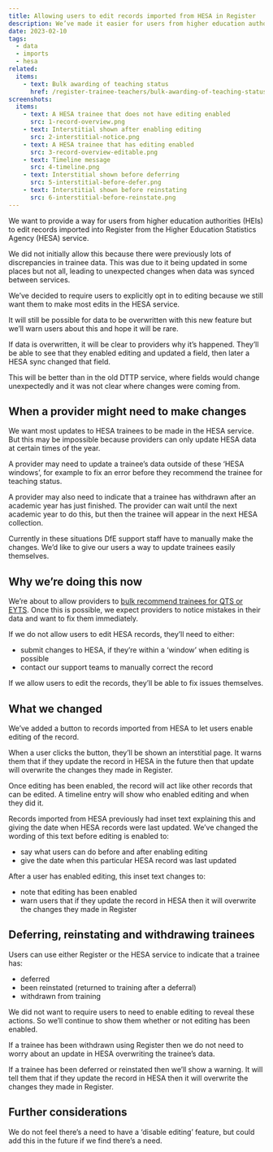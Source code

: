 ```yaml
---
title: Allowing users to edit records imported from HESA in Register
description: We’ve made it easier for users from higher education authorities to correct mistakes in their data.
date: 2023-02-10
tags:
  - data
  - imports
  - hesa
related:
  items:
    - text: Bulk awarding of teaching status
      href: /register-trainee-teachers/bulk-awarding-of-teaching-status/
screenshots:
  items:
    - text: A HESA trainee that does not have editing enabled
      src: 1-record-overview.png
    - text: Interstitial shown after enabling editing
      src: 2-interstitial-notice.png
    - text: A HESA trainee that has editing enabled
      src: 3-record-overview-editable.png
    - text: Timeline message
      src: 4-timeline.png
    - text: Interstitial shown before deferring
      src: 5-interstitial-before-defer.png
    - text: Interstitial shown before reinstating
      src: 6-interstitial-before-reinstate.png
---
```


We want to provide a way for users from higher education authorities (HEIs) to edit records imported into Register from the Higher Education Statistics Agency (HESA) service.

We did not initially allow this because there were previously lots of discrepancies in trainee data. This was due to it being updated in some places but not all, leading to unexpected changes when data was synced between services.

We’ve decided to require users to explicitly opt in to editing because we still want them to make most edits in the HESA service.

It will still be possible for data to be overwritten with this new feature but we’ll warn users about this and hope it will be rare.

If data is overwritten, it will be clear to providers why it’s happened. They’ll be able to see that they enabled editing and updated a field, then later a HESA sync changed that field.

This will be better than in the old DTTP service, where fields would change unexpectedly and it was not clear where changes were coming from.

## When a provider might need to make changes

We want most updates to HESA trainees to be made in the HESA service. But this may be impossible because providers can only update HESA data at certain times of the year.

A provider may need to update a trainee’s data outside of these ‘HESA windows’, for example to fix an error before they recommend the trainee for teaching status.

A provider may also need to indicate that a trainee has withdrawn after an academic year has just finished. The provider can wait until the next academic year to do this, but then the trainee will appear in the next HESA collection.

Currently in these situations DfE support staff have to manually make the changes. We’d like to give our users a way to update trainees easily themselves.

## Why we’re doing this now

We’re about to allow providers to [bulk recommend trainees for QTS or EYTS](/register-trainee-teachers/bulk-awarding-of-teaching-status/).
Once this is possible, we expect providers to notice mistakes in their data and want to fix them immediately.

If we do not allow users to edit HESA records, they’ll need to either:

- submit changes to HESA, if they’re within a ‘window’ when editing is possible
- contact our support teams to manually correct the record

If we allow users to edit the records, they’ll be able to fix issues themselves.

## What we changed

We’ve added a button to records imported from HESA to let users enable editing of the record.

When a user clicks the button, they’ll be shown an interstitial page. It warns them that if they update the record in HESA in the future then that update will overwrite the changes they made in Register.

Once editing has been enabled, the record will act like other records that can be edited. A timeline entry will show who enabled editing and when they did it.

Records imported from HESA previously had inset text explaining this and giving the date when HESA records were last updated. We’ve changed the wording of this text before editing is enabled to:

- say what users can do before and after enabling editing
- give the date when this particular HESA record was last updated

After a user has enabled editing, this inset text changes to:

- note that editing has been enabled
- warn users that if they update the record in HESA then it will overwrite the changes they made in Register

## Deferring, reinstating and withdrawing trainees

Users can use either Register or the HESA service to indicate that a trainee has:

- deferred
- been reinstated (returned to training after a deferral)
- withdrawn from training

We did not want to require users to need to enable editing to reveal these actions. So we’ll continue to show them whether or not editing has been enabled.

If a trainee has been withdrawn using Register then we do not need to worry about an update in HESA overwriting the trainee’s data.

If a trainee has been deferred or reinstated then we’ll show a warning. It will tell them that if they update the record in HESA then it will overwrite the changes they made in Register.

## Further considerations

We do not feel there’s a need to have a ‘disable editing’ feature, but could add this in the future if we find there’s a need.
